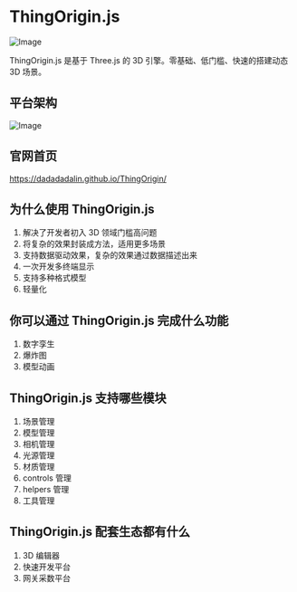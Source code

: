 # ThingOrigin.js

![Image](https://github.com/dadadadalin/ThingOrigin/tree/main/public/static/img/logo.png)

ThingOrigin.js 是基于 Three.js 的 3D 引擎。零基础、低门槛、快速的搭建动态 3D 场景。

## 平台架构

![Image](https://github.com/dadadadalin/ThingOrigin/tree/main/public/static/img/架构图.jpg)

## 官网首页

https://dadadadalin.github.io/ThingOrigin/

## 为什么使用 ThingOrigin.js

1. 解决了开发者初入 3D 领域门槛高问题
2. 将复杂的效果封装成方法，适用更多场景
3. 支持数据驱动效果，复杂的效果通过数据描述出来
4. 一次开发多终端显示
5. 支持多种格式模型
6. 轻量化

## 你可以通过 ThingOrigin.js 完成什么功能

1. 数字孪生
2. 爆炸图
3. 模型动画

## ThingOrigin.js 支持哪些模块

1. 场景管理
2. 模型管理
3. 相机管理
4. 光源管理
5. 材质管理
6. controls 管理
7. helpers 管理
8. 工具管理

## ThingOrigin.js 配套生态都有什么

1. 3D 编辑器
2. 快速开发平台
3. 网关采数平台
